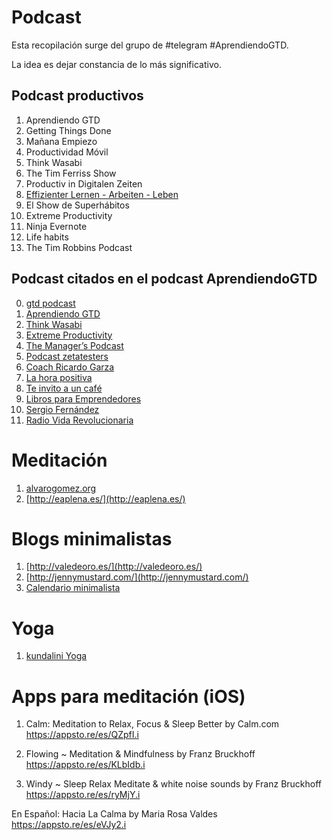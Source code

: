 
# Podcast

Esta recopilación surge del grupo de #telegram #AprendiendoGTD.

La idea es dejar constancia de lo más significativo.

## Podcast productivos

1. Aprendiendo GTD
2. Getting Things Done
3. Mañana Empiezo
4. Productividad Móvil
5. Think Wasabi
6. The Tim Ferriss Show
7. Productiv in Digitalen Zeiten
8. [Effizienter Lernen - Arbeiten - Leben](https://selbst-management.biz/)
9. El Show de Superhábitos
10. Extreme Productivity
11. Ninja Evernote
12. Life habits
13. The Tim Robbins Podcast

## Podcast citados en el podcast AprendiendoGTD

0. [gtd podcast](http://gettingthingsdone.com/podcasts/)
1. [Aprendiendo GTD](http://www.aprendiendogtd.com/)
2. [Think Wasabi](http://thinkwasabi.com/)
3. [Extreme Productivity](http://productivity-podcast.com/)
4. [The Manager’s Podcast](http://www.themanagerspodcast.com/)
5. [Podcast zetatesters](http://zetatesters.com/)
6. [Coach Ricardo Garza](http://coachricardogarza.com/)
7. [La hora positiva](http://lahorapositiva.com/)
8. [Te invito a un café](http://www.podcastchart.com/podcasts/te-invito-un-cafe)
9. [Libros para Emprendedores](http://librosparaemprendedores.net/)
10. [Sergio Fernández](http://www.pensamientopositivo.org/)
11. [Radio Vida Revolucionaria](http://www.vidarevolucionaria.com/category/radiovidarevolucionaria/)

# Meditación

1. [alvarogomez.org](http://alvarogomez.org/grupomindfulnessonline/)
2. [http://eaplena.es/](http://eaplena.es/)

# Blogs minimalistas

1. [http://valedeoro.es/](http://valedeoro.es/)
2. [http://jennymustard.com/](http://jennymustard.com/)
3. [Calendario minimalista](http://jennymustard.com/interior-my-printable-minimalist-calendar-2017/)


# Yoga

1. [kundalini Yoga](http://www.hispayoga.com/)

# Apps para meditación (iOS)

1. Calm: Meditation to Relax, Focus & Sleep Better by Calm.com
https://appsto.re/es/QZpfI.i

2. Flowing ~ Meditation & Mindfulness by Franz Bruckhoff
https://appsto.re/es/KLbIdb.i

3. Windy ~ Sleep Relax Meditate & white noise sounds by Franz Bruckhoff
https://appsto.re/es/ryMjY.i

En Español:
Hacia La Calma by Maria Rosa Valdes
https://appsto.re/es/eVJy2.i
